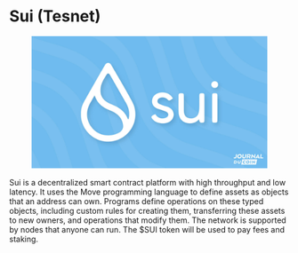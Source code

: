# Sui (Tesnet)

<figure><img src="../../.gitbook/assets/image (5).png" alt=""><figcaption></figcaption></figure>

Sui is a decentralized smart contract platform with high throughput and low latency. It uses the Move programming language to define assets as objects that an address can own. Programs define operations on these typed objects, including custom rules for creating them, transferring these assets to new owners, and operations that modify them. The network is supported by nodes that anyone can run. The $SUI token will be used to pay fees and staking.
